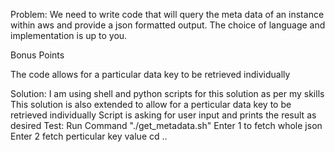 Problem:
 We need to write code that will query the meta data of an instance within aws and provide a json formatted output. The choice of language and implementation is up to you.

Bonus Points

The code allows for a particular data key to be retrieved individually

Solution:
    I am using shell and python scripts for this solution as per my skills
    This solution is also extended to allow for a perticular data key to be retrieved individually
    Script is asking for user input and prints the result as desired
Test:
    Run Command "./get_metadata.sh"
    Enter 1 to fetch whole json
    Enter 2 fetch perticular key value
cd ..